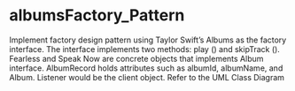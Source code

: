 # albumsFactory_Pattern

Implement factory design pattern using Taylor Swift’s Albums as the factory interface. The interface implements two methods: play () and skipTrack ().
Fearless and Speak Now are concrete objects that implements Album interface.
AlbumRecord holds attributes such as albumId, albumName, and Album.
Listener would be the client object.
Refer to the UML Class Diagram
